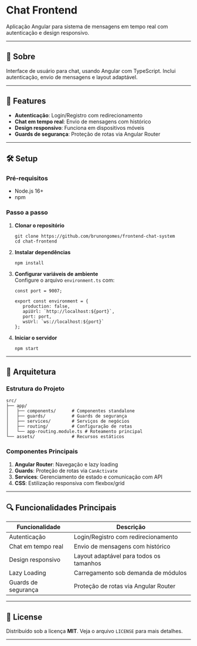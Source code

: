 # Chat Frontend

Aplicação Angular para sistema de mensagens em tempo real com autenticação e design responsivo.

---

## 📝 Sobre  
Interface de usuário para chat, usando Angular com TypeScript. Inclui autenticação, envio de mensagens e layout adaptável.

---

## 🚀 Features  
- **Autenticação**: Login/Registro com redirecionamento  
- **Chat em tempo real**: Envio de mensagens com histórico  
- **Design responsivo**: Funciona em dispositivos móveis  
- **Guards de segurança**: Proteção de rotas via Angular Router
---

## 🛠 Setup  
### Pré-requisitos  
- Node.js 16+  
- npm

### Passo a passo  
1. **Clonar o repositório**  
   ```
   git clone https://github.com/brunongomes/frontend-chat-system
   cd chat-frontend
   ```

2. **Instalar dependências**  
   ```
   npm install
   ```

3. **Configurar variáveis de ambiente**  
   Configure o arquivo `environment.ts` com:  
   ```
   const port = 9007;

   export const environment = {
      production: false,
      apiUrl: `http://localhost:${port}`,
      port: port,
      wsUrl: `ws://localhost:${port}`
   };
   ```

4. **Iniciar o servidor**  
   ```
   npm start
   ```

---

## 📐 Arquitetura  
### Estrutura do Projeto  
```
src/
├── app/
│   ├── components/      # Componentes standalone
│   ├── guards/          # Guards de segurança
│   ├── services/        # Serviços de negócios
│   ├── routing/         # Configuração de rotas
│   └── app-routing.module.ts # Roteamento principal
└── assets/              # Recursos estáticos
```

### Componentes Principais  
1. **Angular Router**: Navegação e lazy loading  
2. **Guards**: Proteção de rotas via `CanActivate`  
3. **Services**: Gerenciamento de estado e comunicação com API    
4. **CSS**: Estilização responsiva com flexbox/grid  

---

## 🔍 Funcionalidades Principais  
| Funcionalidade       | Descrição                          |
|----------------------|------------------------------------|
| Autenticação         | Login/Registro com redirecionamento |
| Chat em tempo real   | Envio de mensagens com histórico   |
| Design responsivo    | Layout adaptável para todos os tamanhos |
| Lazy Loading         | Carregamento sob demanda de módulos |
| Guards de segurança  | Proteção de rotas via Angular Router |

---

## 📜 License  
Distribuído sob a licença **MIT**. Veja o arquivo `LICENSE` para mais detalhes.

---